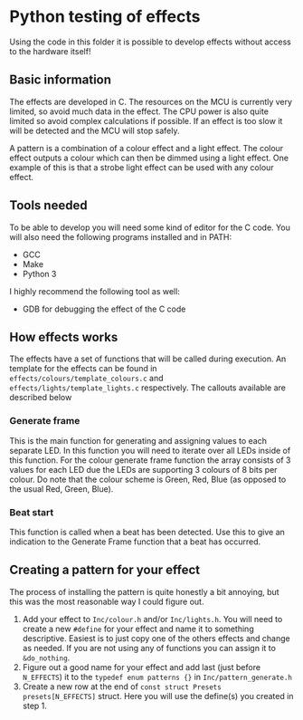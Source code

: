 # Python testing of effects
Using the code in this folder it is possible to develop effects without access to the hardware itself!
## Basic information
The effects are developed in C. The resources on the MCU is currently very limited, so avoid much data in the effect.
The CPU power is also quite limited so avoid complex calculations if possible. 
If an effect is too slow it will be detected and the MCU will stop safely.

A pattern is a combination of a colour effect and a light effect.
The colour effect outputs a colour which can then be dimmed using a light effect.
One example of this is that a strobe light effect can be used with any colour effect.

## Tools needed
To be able to develop you will need some kind of editor for the C code.
You will also need the following programs installed and in PATH:
* GCC
* Make
* Python 3

I highly recommend the following tool as well:
* GDB for debugging the effect of the C code

## How effects works
The effects have a set of functions that will be called during execution.
An template for the effects can be found in `effects/colours/template_colours.c` and `effects/lights/template_lights.c` respectively.
The callouts available are described below
### Generate frame
This is the main function for generating and assigning values to each separate LED.
In this function you will need to iterate over all LEDs inside of this function. 
For the colour generate frame function the array consists of 3 values for each LED due the LEDs are supporting 3 colours of 8 bits per colour.
Do note that the colour scheme is Green, Red, Blue (as opposed to the usual Red, Green, Blue).

### Beat start
This function is called when a beat has been detected. 
Use this to give an indication to the Generate Frame function that a beat has occurred.

## Creating a pattern for your effect
The process of installing the pattern is quite honestly a bit annoying, but this was the most reasonable way I could figure out.
1. Add your effect to `Inc/colour.h` and/or `Inc/lights.h`. You will need to create a new `#define` for your effect and name it to something descriptive. Easiest is to just copy one of the others effects and change as needed. If you are not using any of functions you can assign it to `&do_nothing`.
2. Figure out a good name for your effect and add last (just before `N_EFFECTS`) it to the `typedef enum patterns {}` in `Inc/pattern_generate.h`
3. Create a new row at the end of `const struct Presets presets[N_EFFECTS]` struct. Here you will use the define(s) you created in step 1.